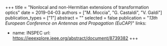 +++
title = "Nonlocal and non-Hermitian extensions of transformation optics"
date = 2019-04-03
authors = ["M. Moccia", "G. Castaldi", "V. Galdi"]
publication_types = ["1"]
abstract = ""
selected = false
publication = "*13th European Conference on Antennas and Propagation (EuCAP)*"
links:
- name: INSPEC
  url: https://ieeexplore.ieee.org/abstract/document/8739382
+++
